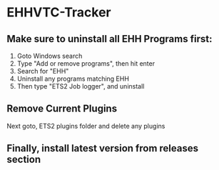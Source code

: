 # EHHVTC-Tracker

## Make sure to uninstall all EHH Programs first:

1. Goto Windows search
2. Type "Add or remove programs", then hit enter
3. Search for "EHH"
4. Uninstall any programs matching EHH
5. Then type "ETS2 Job logger", and uninstall

## Remove Current Plugins
Next goto, ETS2 plugins folder and delete any plugins

## Finally, install latest version from releases section
